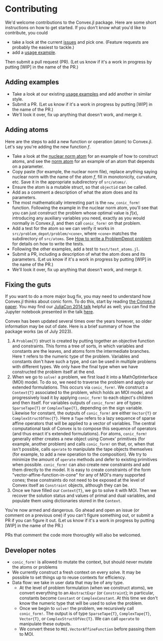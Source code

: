 # Contributing

We'd welcome contributions to the Convex.jl package. Here are some
short instructions on how to get started. If you don't know what you'd
like to contribute, you could

 -   take a look at the current
     [issues](https://github.com/jump-dev/Convex.jl/issues) and pick
     one. (Feature requests are probably the easiest to tackle.)
 -   add a [usage
     example](https://github.com/jump-dev/Convex.jl/tree/master/examples).

Then submit a pull request (PR). (Let us know if it's a work in
progress by putting \[WIP\] in the name of the PR.)

## Adding examples

 -   Take a look at our existing [usage
     examples](https://github.com/jump-dev/Convex.jl/tree/master/examples)
     and add another in similar style.
 -   Submit a PR. (Let us know if it's a work in progress by putting
     \[WIP\] in the name of the PR.)
 -   We'll look it over, fix up anything that doesn't work, and merge
     it.

## Adding atoms

Here are the steps to add a new function or operation (atom) to
Convex.jl. Let's say you're adding the new function $f$.

 -   Take a look at the
     [nuclear norm atom](https://github.com/jump-dev/Convex.jl/blob/master/src/atoms/sdp_cone/nuclearnorm.jl)
     for an example of how to construct atoms, and see the
     [norm atom](https://github.com/jump-dev/Convex.jl/blob/master/src/atoms/second_order_cone/norm.jl)
     for an example of an atom that depends on a parameter.
 -   Copy paste (for example, the nuclear norm file), replace anything saying
     nuclear norm with the name of the atom $f$, fill in monotonicity,
     curvature, etc. Save it in the appropriate subdirectory of
     `src/atoms/`.
 -   Ensure the atom is a mutable struct, so that `objectid` can be called.
 -   Add as a comment a description of what the atom does and its
     parameters.
 -   The most mathematically interesting part is the `new_conic_form!`
     function. Following the example in the nuclear norm atom, you'll
     see that you can just construct the problem whose optimal value is
     $f(x)$, introducing any auxiliary variables you need, exactly as
     you would normally in Convex.jl, and then call `conic_form!`
     on that problem.
 -   Add a test for the atom so we can verify it works in
     `src/problem_depot/problem/<cone>`, where `<cone>` matches the subdirectory of
     `src/atoms`. See [How to write a ProblemDepot problem](@ref) for details
     on how to write the tests.
 -   Following the other examples, add a test to `test/test_atoms.jl`.
 -   Submit a PR, including a description of what the atom does and its
     parameters. (Let us know if it's a work in progress by putting
     \[WIP\] in the name of the PR.)
 -   We'll look it over, fix up anything that doesn't work, and merge
     it.

## Fixing the guts

If you want to do a more major bug fix, you may need to understand how
Convex.jl thinks about conic form. To do this, start by reading [the
Convex.jl paper](http://arxiv.org/pdf/1410.4821.pdf). You may find our
[JuliaCon 2014 talk](https://www.youtube.com/watch?v=SoI0lEaUvTs&t=128s)
helpful as well; you can find the Jupyter notebook presented in the talk
[here](https://github.com/JuliaCon/presentations/tree/master/CVX).

Convex has been updated several times over the years however, so older information
may be out of date. Here is a brief summary of how the package works (as of July 2023).

1. A `Problem{T}` struct is created by putting together an objective function and constraints.
   This forms a tree of sorts, in which variables and constants are the leaves, and atoms form the
   intermediate branches. Here `T` refers to the numeric type of the problem. Variables and constants don't have such a type, and can
   be used in multiple problems with different types. We only have the final type when we have
   constructed the problem itself at the end.
2. When we go to `solve!` a problem, we first load it into a MathOptInterface (MOI) model.
   To do so, we need to traverse the problem and apply our extended formulations. This occurs
   via `conic_form!`. We construct a `Context{T}` associated to the problem, which holds an MOI
   model, and progressively load it by applying `conic_form!` to each object's children and then itself.
   For variables outputs of `conic_form!` are of types: `SparseTape{T}` or `ComplexTape{T}`,
   depending on the sign variable. Likewise for constant, the outputs of `conic_form!` are either `Vector{T}`
   or `ComplexStructOfVec{T}`. Here a `Tape` refers to a lazy sequence of sparse affine
   operators that will be applied to a vector of variables. The central computational task of Convex
   is to compose this sequence of operators (and thus enact it's extended formulations). For atoms,
   `conic_form!` generally either creates a new object using Convex' primitives (for example, another problem)
   and calls `conic_form!` on that, or, when that isn't possible, calls `operate` to
   manipulate the tape objects themselves (for example, to add a new operation to the composition).
   We try to minimize the amount of `operate` methods and defer to existing primitives when possible.
   `conic_form!` can also create new constraints and add them directly to the model. It is easy
   to create constraints of the form "vector-affine-function-in-cone" for any of MOI's many supported cones;
   these constraints do not need to be exposed at the level of Convex itself as `Constraint` objects, although they can be.
3. Once we have filled our `Context{T}`, we go to solve it with MOI. Then we
   recover the solution status and values of primal and dual variables, and
   populate them using dictionaries stored in the `Context`.

You're now armed and dangerous. Go ahead and open an issue (or comment
on a previous one) if you can't figure something out, or submit a PR if
you can figure it out. (Let us know if it's a work in progress by
putting \[WIP\] in the name of the PR.)

PRs that comment the code more thoroughly will also be welcomed.

## Developer notes

* `conic_form!` is allowed to mutate the context, but should never mutate the atoms or problems
* We currently construct a fresh context on every solve. It may be possible to set things up to reuse contexts for efficiency.
* Data flow: we take in user data that may be of any type.
    * At the level of problem formulation (when we construct atoms), we convert everything to an `AbstractExpr` (or `Constraint`); in particular, constants become `Constant` or `ComplexConstant`. At this time we don't know the numeric type that will be used to solve the problem.
    * Once we begin to `solve!` the problem, we recursively call `conic_form!`. The output is of type `SparseTape{T}`, `ComplexTape{T}`, `Vector{T}`, or `ComplexStructOfVec{T}`. We can call `operate` to manipulate these outputs.
    * We convert these to `MOI.VectorAffineFunction` before passing them to MOI.
